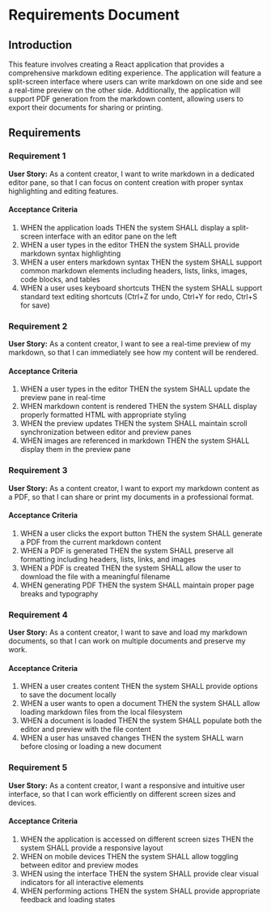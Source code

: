 # Requirements Document

## Introduction

This feature involves creating a React application that provides a comprehensive markdown editing experience. The application will feature a split-screen interface where users can write markdown on one side and see a real-time preview on the other side. Additionally, the application will support PDF generation from the markdown content, allowing users to export their documents for sharing or printing.

## Requirements

### Requirement 1

**User Story:** As a content creator, I want to write markdown in a dedicated editor pane, so that I can focus on content creation with proper syntax highlighting and editing features.

#### Acceptance Criteria

1. WHEN the application loads THEN the system SHALL display a split-screen interface with an editor pane on the left
2. WHEN a user types in the editor THEN the system SHALL provide markdown syntax highlighting
3. WHEN a user enters markdown syntax THEN the system SHALL support common markdown elements including headers, lists, links, images, code blocks, and tables
4. WHEN a user uses keyboard shortcuts THEN the system SHALL support standard text editing shortcuts (Ctrl+Z for undo, Ctrl+Y for redo, Ctrl+S for save)

### Requirement 2

**User Story:** As a content creator, I want to see a real-time preview of my markdown, so that I can immediately see how my content will be rendered.

#### Acceptance Criteria

1. WHEN a user types in the editor THEN the system SHALL update the preview pane in real-time
2. WHEN markdown content is rendered THEN the system SHALL display properly formatted HTML with appropriate styling
3. WHEN the preview updates THEN the system SHALL maintain scroll synchronization between editor and preview panes
4. WHEN images are referenced in markdown THEN the system SHALL display them in the preview pane

### Requirement 3

**User Story:** As a content creator, I want to export my markdown content as a PDF, so that I can share or print my documents in a professional format.

#### Acceptance Criteria

1. WHEN a user clicks the export button THEN the system SHALL generate a PDF from the current markdown content
2. WHEN a PDF is generated THEN the system SHALL preserve all formatting including headers, lists, links, and images
3. WHEN a PDF is created THEN the system SHALL allow the user to download the file with a meaningful filename
4. WHEN generating PDF THEN the system SHALL maintain proper page breaks and typography

### Requirement 4

**User Story:** As a content creator, I want to save and load my markdown documents, so that I can work on multiple documents and preserve my work.

#### Acceptance Criteria

1. WHEN a user creates content THEN the system SHALL provide options to save the document locally
2. WHEN a user wants to open a document THEN the system SHALL allow loading markdown files from the local filesystem
3. WHEN a document is loaded THEN the system SHALL populate both the editor and preview with the file content
4. WHEN a user has unsaved changes THEN the system SHALL warn before closing or loading a new document

### Requirement 5

**User Story:** As a content creator, I want a responsive and intuitive user interface, so that I can work efficiently on different screen sizes and devices.

#### Acceptance Criteria

1. WHEN the application is accessed on different screen sizes THEN the system SHALL provide a responsive layout
2. WHEN on mobile devices THEN the system SHALL allow toggling between editor and preview modes
3. WHEN using the interface THEN the system SHALL provide clear visual indicators for all interactive elements
4. WHEN performing actions THEN the system SHALL provide appropriate feedback and loading states
